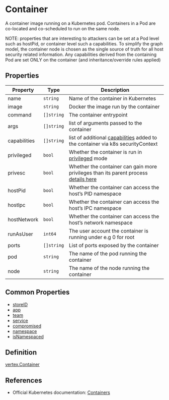 # Container

A container image running on a Kubernetes pod. Containers in a Pod are co-located and co-scheduled to run on the same node.

NOTE: properties that are interesting to attackers can be set at a Pod level such as hostPid, or container level such a capabilities. To simplify the graph model, the container node is chosen as the single source of truth for all host security related information. Any capabilities derived from the containing Pod are set ONLY on the container (and inheritance/override rules applied)

## Properties

| Property            | Type      | Description |
| ----------------| --------- |----------------------------------------|
| name | `string` |  Name of the container in Kubernetes | 
| image | `string` |  Docker the image run by the container | 
| command | `[]string` |  The container entrypoint| 
| args | `[]string` |  list of arguments passed to the container | 
| capabilities | `[]string` |  list of additional [capabilities](https://kubernetes.io/docs/tasks/configure-pod-container/security-context/#set-capabilities-for-a-container) added to the container via k8s securityContext | 
| privileged | `bool` |  Whether the container is run in [privileged](https://kubernetes.io/docs/reference/generated/kubernetes-api/v1.26/#podsecuritycontext-v1-core) mode | 
| privesc | `bool` | Whether the container can gain more privileges than its parent process [details here](https://kubernetes.io/docs/reference/generated/kubernetes-api/v1.26/#podsecuritycontext-v1-core) | 
| hostPid | `bool` |  Whether the container can access the host’s PID namespace | 
| hostIpc | `bool` |  Whether the container can access the host’s IPC namespace | 
| hostNetwork | `bool` |  Whether the container can access the host’s network namespace| 
| runAsUser | `int64` |  The user account the container is running under e.g 0 for root | 
| ports | `[]string` |  List of ports exposed by the container | 
| pod | `string` |  The name of the pod running the container | 
| node | `string` |  The name of the node running the container | 

## Common Properties

+ [storeID](./COMMON.md#store-information)
+ [app](./COMMON.md#ownership-information)
+ [team](./COMMON.md#ownership-information)
+ [service](./COMMON.md#ownership-information)
+ [compromised](./COMMON.md#risk-information)
+ [namespace](./COMMON.md#namespace-information)
+ [isNamespaced](./COMMON.md#namespace-information)

## Definition

[vertex.Container](../../pkg/kubehound/models/graph/container.go)

## References

+ Official Kubernetes documentation: [Containers](https://kubernetes.io/docs/concepts/containers/)
